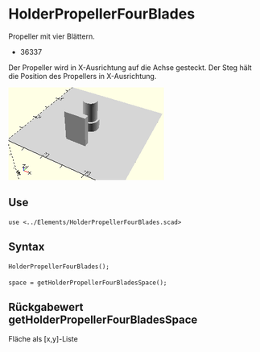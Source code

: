 # HolderPropellerFourBlades
Propeller mit vier Blättern.
- 36337

Der Propeller wird in X-Ausrichtung auf die Achse gesteckt. Der Steg hält die Position des Propellers in X-Ausrichtung.

![HolderPropellerFourBlades](../../images/HolderPropellerFourBlades.png)

## Use
```
use <../Elements/HolderPropellerFourBlades.scad>
```

## Syntax
```
HolderPropellerFourBlades();

space = getHolderPropellerFourBladesSpace();
```

## Rückgabewert getHolderPropellerFourBladesSpace
Fläche als \[x,y]-Liste